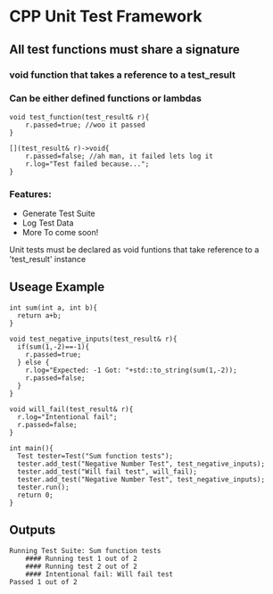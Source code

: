 # CPP Unit Test Framework


## All test functions must share a signature
### void function that takes a reference to a test_result
### Can be either defined functions or lambdas
```
void test_function(test_result& r){
	r.passed=true; //woo it passed
}

[](test_result& r)->void{
	r.passed=false; //ah man, it failed lets log it
	r.log="Test failed because...";
}
```


### Features:
- Generate Test Suite
- Log Test Data
- More To come soon!

Unit tests must be declared as void funtions that take reference to
a 'test_result' instance

## Useage Example
```
int sum(int a, int b){
  return a+b;
}

void test_negative_inputs(test_result& r){
  if(sum(1,-2)==-1){
    r.passed=true;
  } else {
    r.log="Expected: -1 Got: "+std::to_string(sum(1,-2));
    r.passed=false;
  }
}

void will_fail(test_result& r){
  r.log="Intentional fail";
  r.passed=false;
}

int main(){
  Test tester=Test("Sum function tests");
  tester.add_test("Negative Number Test", test_negative_inputs);
  tester.add_test("Will fail test", will_fail);
  tester.add_test("Negative Number Test", test_negative_inputs);
  tester.run();
  return 0;
}
```

## Outputs
```
Running Test Suite: Sum function tests
	#### Running test 1 out of 2
	#### Running test 2 out of 2
	#### Intentional fail: Will fail test
Passed 1 out of 2
```
